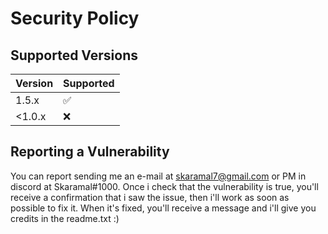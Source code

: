 # Security Policy

## Supported Versions

| Version  | Supported          |
| -------  | ------------------ |
| 1.5.x    | :white_check_mark: |
| <1.0.x   | :x:                |

## Reporting a Vulnerability

You can report sending me an e-mail at skaramal7@gmail.com or PM in discord at Skaramal#1000.
Once i check that the vulnerability is true, you'll receive a confirmation that i saw the issue, then
i'll work as soon as possible to fix it. When it's fixed, you'll receive a message and i'll give you credits in the readme.txt :)

